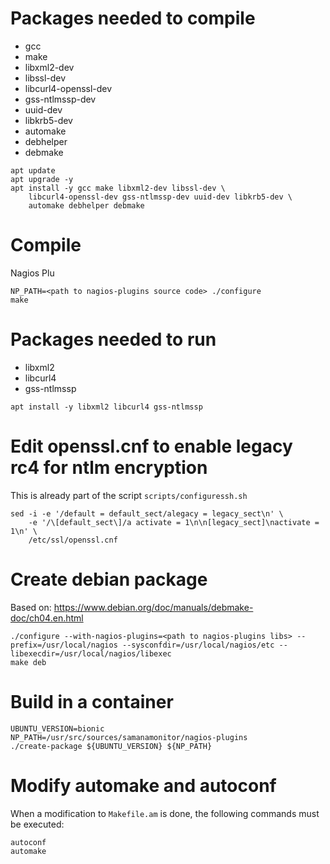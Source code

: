 # Packages needed to compile
* gcc
* make
* libxml2-dev
* libssl-dev
* libcurl4-openssl-dev
* gss-ntlmssp-dev
* uuid-dev
* libkrb5-dev
* automake
* debhelper
* debmake
```
apt update
apt upgrade -y
apt install -y gcc make libxml2-dev libssl-dev \
    libcurl4-openssl-dev gss-ntlmssp-dev uuid-dev libkrb5-dev \
    automake debhelper debmake
```

# Compile
Nagios Plu
```
NP_PATH=<path to nagios-plugins source code> ./configure
make
```

# Packages needed to run
* libxml2
* libcurl4
* gss-ntlmssp
```
apt install -y libxml2 libcurl4 gss-ntlmssp
```

# Edit openssl.cnf to enable legacy rc4 for ntlm encryption
This is already part of the script ```scripts/configuressh.sh```
```
sed -i -e '/default = default_sect/alegacy = legacy_sect\n' \
    -e '/\[default_sect\]/a activate = 1\n\n[legacy_sect]\nactivate = 1\n' \
    /etc/ssl/openssl.cnf
```

# Create debian package
Based on:
https://www.debian.org/doc/manuals/debmake-doc/ch04.en.html
```
./configure --with-nagios-plugins=<path to nagios-plugins libs> --prefix=/usr/local/nagios --sysconfdir=/usr/local/nagios/etc --libexecdir=/usr/local/nagios/libexec
make deb
```

# Build in a container
```
UBUNTU_VERSION=bionic
NP_PATH=/usr/src/sources/samanamonitor/nagios-plugins
./create-package ${UBUNTU_VERSION} ${NP_PATH}
```

# Modify automake and autoconf
When a modification to ```Makefile.am``` is done, the following commands must be executed:
```
autoconf
automake
```